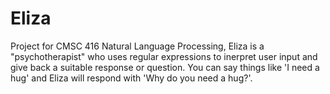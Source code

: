 # Eliza
Project for CMSC 416 Natural Language Processing, Eliza is a "psychotherapist" who uses regular expressions to inerpret user input and give back a suitable response or question.  You can say things like 'I need a hug' and Eliza will respond with 'Why do you need a hug?'.
